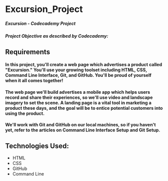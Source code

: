 # Excursion_Project

##### Excursion - Codecademy Project
##### Project Objective as described by Codecademy:

## Requirements

#### In this project, you'll create a web page which advertises a product called "Excursion." You'll use your growing toolset including HTML, CSS, Command Line  Interface, Git, and GitHub. You'll be proud of yourself when it all comes together!
#### The web page we'll build advertises a mobile app which helps users record and share their experiences, so we'll use video and landscape imagery to set the  scene. A landing page is a vital tool in marketing a product these days, and the goal will be to entice potential customers into using the product.
#### We'll work with Git and GitHub on our local machines, so if you haven't yet, refer to the articles on Command Line Interface Setup and Git Setup.

## Technologies Used:

* HTML
* CSS
* GitHub
* Command Line
